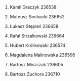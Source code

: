 1. Kamil Graczyk 236538
2. Mateusz Sochacki 236652
3. Łukasz Stępień 236658
4. Rafał Strzałkowski 236664

1. Hubert Królikowski 236574
2. Magdalena Malinowska 236596
3. Bartosz Miszczak 236605
4. Bartosz Zuchora 236710